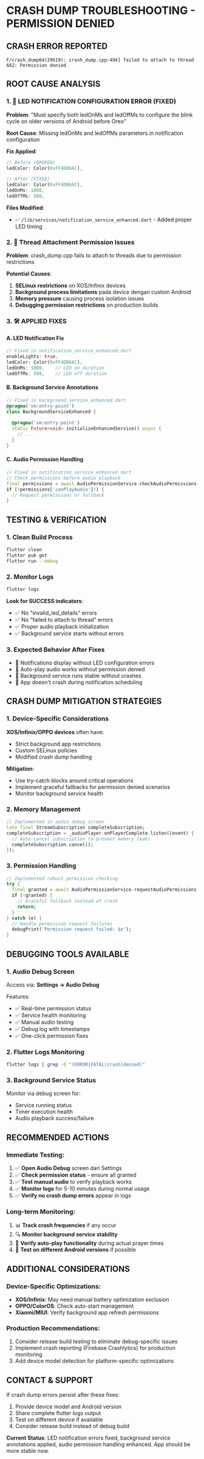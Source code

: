 # CRASH DUMP TROUBLESHOOTING - PERMISSION DENIED

## CRASH ERROR REPORTED
```
F/crash_dump64(29619): crash_dump.cpp:494] failed to attach to thread 662: Permission denied
```

## ROOT CAUSE ANALYSIS

### 1. 🚨 **LED NOTIFICATION CONFIGURATION ERROR** (FIXED)
**Problem**: "Must specify both ledOnMs and ledOffMs to configure the blink cycle on older versions of Android before Oreo"

**Root Cause**: Missing ledOnMs and ledOffMs parameters in notification configuration

**Fix Applied**:
```dart
// Before (BROKEN)
ledColor: Color(0xFF4DB6AC),

// After (FIXED)
ledColor: Color(0xFF4DB6AC),
ledOnMs: 1000,
ledOffMs: 500,
```

**Files Modified**:
- ✅ `/lib/services/notification_service_enhanced.dart` - Added proper LED timing

### 2. 🧵 **Thread Attachment Permission Issues**

**Problem**: crash_dump.cpp fails to attach to threads due to permission restrictions

**Potential Causes**:
1. **SELinux restrictions** on XOS/Infinix devices
2. **Background process limitations** pada device dengan custom Android
3. **Memory pressure** causing process isolation issues
4. **Debugging permission restrictions** on production builds

### 3. 🛠️ **APPLIED FIXES**

#### A. LED Notification Fix
```dart
// Fixed in notification_service_enhanced.dart
enableLights: true,
ledColor: Color(0xFF4DB6AC),
ledOnMs: 1000,    // LED on duration
ledOffMs: 500,    // LED off duration
```

#### B. Background Service Annotations
```dart
// Fixed in background_service_enhanced.dart
@pragma('vm:entry-point')
class BackgroundServiceEnhanced {
  
  @pragma('vm:entry-point')
  static Future<void> initializeEnhancedService() async {
    // ...
  }
}
```

#### C. Audio Permission Handling
```dart
// Fixed in notification_service_enhanced.dart
// Check permissions before audio playback
final permissions = await AudioPermissionService.checkAudioPermissions();
if (!permissions['canPlayAudio']!) {
  // Request permissions or fallback
}
```

## TESTING & VERIFICATION

### 1. **Clean Build Process**
```bash
flutter clean
flutter pub get
flutter run --debug
```

### 2. **Monitor Logs**
```bash
flutter logs
```

**Look for SUCCESS indicators**:
- ✅ No "invalid_led_details" errors
- ✅ No "failed to attach to thread" errors
- ✅ Proper audio playback initialization
- ✅ Background service starts without errors

### 3. **Expected Behavior After Fixes**
- 🔔 Notifications display without LED configuration errors
- 🎵 Auto-play audio works without permission denied
- 🔧 Background service runs stable without crashes
- 📱 App doesn't crash during notification scheduling

## CRASH DUMP MITIGATION STRATEGIES

### 1. **Device-Specific Considerations**
**XOS/Infinix/OPPO devices** often have:
- Strict background app restrictions
- Custom SELinux policies
- Modified crash dump handling

**Mitigation**:
- Use try-catch blocks around critical operations
- Implement graceful fallbacks for permission denied scenarios
- Monitor background service health

### 2. **Memory Management**
```dart
// Implemented in audio debug screen
late final StreamSubscription completeSubscription;
completeSubscription = _audioPlayer.onPlayerComplete.listen((event) {
  // Auto-cancel subscription to prevent memory leaks
  completeSubscription.cancel();
});
```

### 3. **Permission Handling**
```dart
// Implemented robust permission checking
try {
  final granted = await AudioPermissionService.requestAudioPermissions();
  if (!granted) {
    // Graceful fallback instead of crash
    return;
  }
} catch (e) {
  // Handle permission request failures
  debugPrint('Permission request failed: $e');
}
```

## DEBUGGING TOOLS AVAILABLE

### 1. **Audio Debug Screen**
Access via: **Settings → Audio Debug**

Features:
- ✅ Real-time permission status
- ✅ Service health monitoring  
- ✅ Manual audio testing
- ✅ Debug log with timestamps
- ✅ One-click permission fixes

### 2. **Flutter Logs Monitoring**
```bash
flutter logs | grep -E "(ERROR|FATAL|crash|denied)"
```

### 3. **Background Service Status**
Monitor via debug screen for:
- Service running status
- Timer execution health
- Audio playback success/failure

## RECOMMENDED ACTIONS

### Immediate Testing:
1. ✅ **Open Audio Debug** screen dari Settings
2. ✅ **Check permission status** - ensure all granted
3. ✅ **Test manual audio** to verify playback works
4. ✅ **Monitor logs** for 5-10 minutes during normal usage
5. ✅ **Verify no crash dump errors** appear in logs

### Long-term Monitoring:
1. 📊 **Track crash frequencies** if any occur
2. 🔍 **Monitor background service stability**
3. 🎵 **Verify auto-play functionality** during actual prayer times
4. 📱 **Test on different Android versions** if possible

## ADDITIONAL CONSIDERATIONS

### Device-Specific Optimizations:
- **XOS/Infinix**: May need manual battery optimization exclusion
- **OPPO/ColorOS**: Check auto-start management
- **Xiaomi/MIUI**: Verify background app refresh permissions

### Production Recommendations:
1. Consider release build testing to eliminate debug-specific issues
2. Implement crash reporting (Firebase Crashlytics) for production monitoring
3. Add device model detection for platform-specific optimizations

## CONTACT & SUPPORT

If crash dump errors persist after these fixes:
1. Provide device model and Android version
2. Share complete flutter logs output
3. Test on different device if available
4. Consider release build instead of debug build

**Current Status**: LED notification errors fixed, background service annotations applied, audio permission handling enhanced. App should be more stable now.
